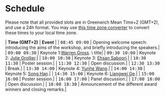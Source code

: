 
# Schedule

Please note that all provided slots are in Greenwich Mean Time+2 (GMT+2), and use a 24h format. You may use [this time zone converter](https://www.thetimezoneconverter.com) to convert these times to your local time zone.



| **Time (GMT+2)**                                          | **Event**                   |
| <span style="font-family: monospace;">08:45 09:00</span> | Opening welcome speech:  introducing the aims of the workshop, and briefly introducing the speakers.|
| <span style="font-family: monospace;">09:00 09:30</span> | Keynote 1:[Warren Gross](/speakers#warren-gross). \\ title|
| <span style="font-family: monospace;">09:30 10:00</span>  | Keynote 2: [Julie Grollier](/speakers#julie-grollier).|
| <span style="font-family: monospace;">10:00 10:30</span> | Keynote 3: [Ehsan Saboori](/speakers#ehsan-saboori).|
| <span style="font-family: monospace;">10:30 11:30</span> | Poster session.|
| <span style="font-family: monospace;">11:30 12:30</span> | Open discussion.|
| <span style="font-family: monospace;">12:30 13:30</span> | Break.|
| <span style="font-family: monospace;">13:30 14:00</span> | Keynote 4: [Yunhe Wang](/speakers#yunhe-wang).|
| <span style="font-family: monospace;">14:00 14:30</span> | Keynote 5: [Song Han](/speakers#song-han).|
| <span style="font-family: monospace;">14:30 15:00</span> | Keynote 6: [Liangwei Ge](/speakers#liangwei-ge).|
| <span style="font-family: monospace;">15:00 16:00</span> | Poster session.|
| <span style="font-family: monospace;">16:00 17:00</span> | Panel discussion.|
| <span style="font-family: monospace;">17:00 18:00</span> | Open discussion.|
| <span style="font-family: monospace;">18:00 18:30</span> | Announcement  of  the  different  award  winners and closing remarks.|
